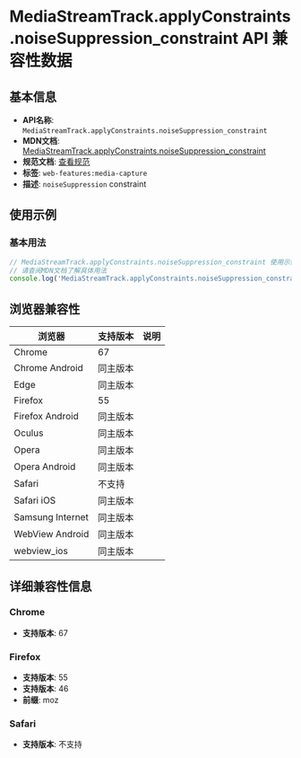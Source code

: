 # MediaStreamTrack.applyConstraints.noiseSuppression_constraint API 兼容性数据

## 基本信息

- **API名称**: `MediaStreamTrack.applyConstraints.noiseSuppression_constraint`
- **MDN文档**: [MediaStreamTrack.applyConstraints.noiseSuppression_constraint](https://developer.mozilla.org/docs/Web/API/MediaTrackConstraints/noiseSuppression)
- **规范文档**: [查看规范](https://w3c.github.io/mediacapture-main/#dom-mediatrackconstraintset-noisesuppression)
- **标签**: `web-features:media-capture`
- **描述**: `noiseSuppression` constraint

## 使用示例

### 基本用法

```javascript
// MediaStreamTrack.applyConstraints.noiseSuppression_constraint 使用示例
// 请查阅MDN文档了解具体用法
console.log('MediaStreamTrack.applyConstraints.noiseSuppression_constraint API');
```

## 浏览器兼容性

| 浏览器 | 支持版本 | 说明 |
|--------|----------|------|
| Chrome | 67 |  |
| Chrome Android | 同主版本 |  |
| Edge | 同主版本 |  |
| Firefox | 55 |  |
| Firefox Android | 同主版本 |  |
| Oculus | 同主版本 |  |
| Opera | 同主版本 |  |
| Opera Android | 同主版本 |  |
| Safari | 不支持 |  |
| Safari iOS | 同主版本 |  |
| Samsung Internet | 同主版本 |  |
| WebView Android | 同主版本 |  |
| webview_ios | 同主版本 |  |

## 详细兼容性信息

### Chrome

- **支持版本**: 67

### Firefox

- **支持版本**: 55
- **支持版本**: 46
- **前缀**: moz

### Safari

- **支持版本**: 不支持


